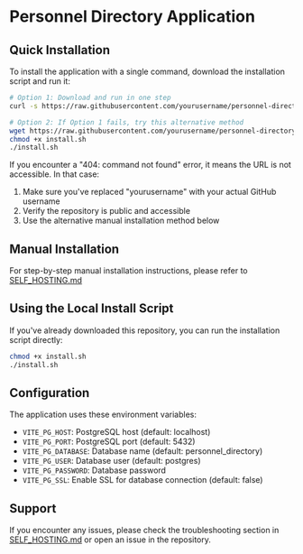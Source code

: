 
# Personnel Directory Application

## Quick Installation

To install the application with a single command, download the installation script and run it:

```bash
# Option 1: Download and run in one step
curl -s https://raw.githubusercontent.com/yourusername/personnel-directory/main/install.sh | bash

# Option 2: If Option 1 fails, try this alternative method
wget https://raw.githubusercontent.com/yourusername/personnel-directory/main/install.sh
chmod +x install.sh
./install.sh
```

If you encounter a "404: command not found" error, it means the URL is not accessible. In that case:

1. Make sure you've replaced "yourusername" with your actual GitHub username
2. Verify the repository is public and accessible
3. Use the alternative manual installation method below

## Manual Installation

For step-by-step manual installation instructions, please refer to [SELF_HOSTING.md](./SELF_HOSTING.md)

## Using the Local Install Script

If you've already downloaded this repository, you can run the installation script directly:

```bash
chmod +x install.sh
./install.sh
```

## Configuration

The application uses these environment variables:
- `VITE_PG_HOST`: PostgreSQL host (default: localhost)
- `VITE_PG_PORT`: PostgreSQL port (default: 5432)
- `VITE_PG_DATABASE`: Database name (default: personnel_directory)
- `VITE_PG_USER`: Database user (default: postgres)
- `VITE_PG_PASSWORD`: Database password
- `VITE_PG_SSL`: Enable SSL for database connection (default: false)

## Support

If you encounter any issues, please check the troubleshooting section in [SELF_HOSTING.md](./SELF_HOSTING.md) or open an issue in the repository.
